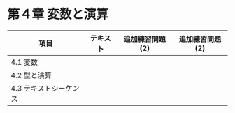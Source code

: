 # 第４章 変数と演算

| 項目 | テキスト |  追加練習問題(2)  | 追加練習問題(2) |
| --- | --- | --- | --- | 
| 4.1 変数 |  |  |  |
| 4.2 型と演算 |  |  |  |
| 4.3 テキストシーケンス |  |  |  |
